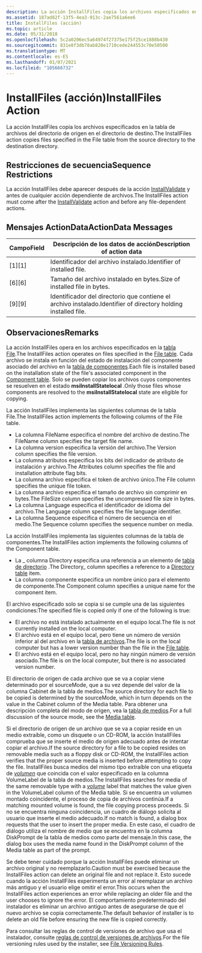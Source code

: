 ```yaml
---
description: La acción InstallFiles copia los archivos especificados en la tabla de archivos del directorio de origen en el directorio de destino.
ms.assetid: 187ad82f-13f5-4ea3-913c-2ae7561a6ee6
title: InstallFiles (acción)
ms.topic: article
ms.date: 05/31/2018
ms.openlocfilehash: 5c2a0206ec5a64974f27375e175f25ce1888b430
ms.sourcegitcommit: 831e8f3db78ab820e1710cede244553c70e50500
ms.translationtype: MT
ms.contentlocale: es-ES
ms.lasthandoff: 01/07/2021
ms.locfileid: "105666732"
---
```

# <a name="installfiles-action"></a><span data-ttu-id="8075d-103">InstallFiles (acción)</span><span class="sxs-lookup"><span data-stu-id="8075d-103">InstallFiles Action</span></span>

<span data-ttu-id="8075d-104">La acción InstallFiles copia los archivos especificados en la tabla de archivos del directorio de origen en el directorio de destino.</span><span class="sxs-lookup"><span data-stu-id="8075d-104">The InstallFiles action copies files specified in the File table from the source directory to the destination directory.</span></span>

## <a name="sequence-restrictions"></a><span data-ttu-id="8075d-105">Restricciones de secuencia</span><span class="sxs-lookup"><span data-stu-id="8075d-105">Sequence Restrictions</span></span>

<span data-ttu-id="8075d-106">La acción InstallFiles debe aparecer después de la acción [InstallValidate](installvalidate-action.md) y antes de cualquier acción dependiente de archivos.</span><span class="sxs-lookup"><span data-stu-id="8075d-106">The InstallFiles action must come after the [InstallValidate](installvalidate-action.md) action and before any file-dependent actions.</span></span>

## <a name="actiondata-messages"></a><span data-ttu-id="8075d-107">Mensajes ActionData</span><span class="sxs-lookup"><span data-stu-id="8075d-107">ActionData Messages</span></span>



| <span data-ttu-id="8075d-108">Campo</span><span class="sxs-lookup"><span data-stu-id="8075d-108">Field</span></span> | <span data-ttu-id="8075d-109">Descripción de los datos de acción</span><span class="sxs-lookup"><span data-stu-id="8075d-109">Description of action data</span></span>                      |
|-------|-------------------------------------------------|
| <span data-ttu-id="8075d-110">\[1\]</span><span class="sxs-lookup"><span data-stu-id="8075d-110">\[1\]</span></span> | <span data-ttu-id="8075d-111">Identificador del archivo instalado.</span><span class="sxs-lookup"><span data-stu-id="8075d-111">Identifier of installed file.</span></span>                   |
| <span data-ttu-id="8075d-112">\[6\]</span><span class="sxs-lookup"><span data-stu-id="8075d-112">\[6\]</span></span> | <span data-ttu-id="8075d-113">Tamaño del archivo instalado en bytes.</span><span class="sxs-lookup"><span data-stu-id="8075d-113">Size of installed file in bytes.</span></span>                |
| <span data-ttu-id="8075d-114">\[9\]</span><span class="sxs-lookup"><span data-stu-id="8075d-114">\[9\]</span></span> | <span data-ttu-id="8075d-115">Identificador del directorio que contiene el archivo instalado.</span><span class="sxs-lookup"><span data-stu-id="8075d-115">Identifier of directory holding installed file.</span></span> |



 

## <a name="remarks"></a><span data-ttu-id="8075d-116">Observaciones</span><span class="sxs-lookup"><span data-stu-id="8075d-116">Remarks</span></span>

<span data-ttu-id="8075d-117">La acción InstallFiles opera en los archivos especificados en la [tabla File](file-table.md).</span><span class="sxs-lookup"><span data-stu-id="8075d-117">The InstallFiles action operates on files specified in the [File table](file-table.md).</span></span> <span data-ttu-id="8075d-118">Cada archivo se instala en función del estado de instalación del componente asociado del archivo en la [tabla de componentes](component-table.md).</span><span class="sxs-lookup"><span data-stu-id="8075d-118">Each file is installed based on the installation state of the file's associated component in the [Component table](component-table.md).</span></span> <span data-ttu-id="8075d-119">Solo se pueden copiar los archivos cuyos componentes se resuelven en el estado **msiInstallStatelocal** .</span><span class="sxs-lookup"><span data-stu-id="8075d-119">Only those files whose components are resolved to the **msiInstallStatelocal** state are eligible for copying.</span></span>

<span data-ttu-id="8075d-120">La acción InstallFiles implementa las siguientes columnas de la tabla File.</span><span class="sxs-lookup"><span data-stu-id="8075d-120">The InstallFiles action implements the following columns of the File table.</span></span>

-   <span data-ttu-id="8075d-121">La columna FileName especifica el nombre del archivo de destino.</span><span class="sxs-lookup"><span data-stu-id="8075d-121">The FileName column specifies the target file name.</span></span>
-   <span data-ttu-id="8075d-122">La columna version especifica la versión del archivo.</span><span class="sxs-lookup"><span data-stu-id="8075d-122">The Version column specifies the file version.</span></span>
-   <span data-ttu-id="8075d-123">La columna atributos especifica los bits del indicador de atributo de instalación y archivo.</span><span class="sxs-lookup"><span data-stu-id="8075d-123">The Attributes column specifies the file and installation attribute flag bits.</span></span>
-   <span data-ttu-id="8075d-124">La columna archivo especifica el token de archivo único.</span><span class="sxs-lookup"><span data-stu-id="8075d-124">The File column specifies the unique file token.</span></span>
-   <span data-ttu-id="8075d-125">La columna archivo especifica el tamaño de archivo sin comprimir en bytes.</span><span class="sxs-lookup"><span data-stu-id="8075d-125">The FileSize column specifies the uncompressed file size in bytes.</span></span>
-   <span data-ttu-id="8075d-126">La columna Language especifica el identificador de idioma del archivo.</span><span class="sxs-lookup"><span data-stu-id="8075d-126">The Language column specifies the file language identifier.</span></span>
-   <span data-ttu-id="8075d-127">La columna Sequence especifica el número de secuencia en el medio.</span><span class="sxs-lookup"><span data-stu-id="8075d-127">The Sequence column specifies the sequence number on media.</span></span>

<span data-ttu-id="8075d-128">La acción InstallFiles implementa las siguientes columnas de la tabla de componentes.</span><span class="sxs-lookup"><span data-stu-id="8075d-128">The InstallFiles action implements the following columns of the Component table.</span></span>

-   <span data-ttu-id="8075d-129">La \_ columna Directory especifica una referencia a un elemento de [tabla de directorio](directory-table.md) .</span><span class="sxs-lookup"><span data-stu-id="8075d-129">The Directory\_ column specifies a reference to a [Directory table](directory-table.md) item.</span></span>
-   <span data-ttu-id="8075d-130">La columna componente especifica un nombre único para el elemento de componente.</span><span class="sxs-lookup"><span data-stu-id="8075d-130">The Component column specifies a unique name for the component item.</span></span>

<span data-ttu-id="8075d-131">El archivo especificado solo se copia si se cumple una de las siguientes condiciones:</span><span class="sxs-lookup"><span data-stu-id="8075d-131">The specified file is copied only if one of the following is true:</span></span>

-   <span data-ttu-id="8075d-132">El archivo no está instalado actualmente en el equipo local.</span><span class="sxs-lookup"><span data-stu-id="8075d-132">The file is not currently installed on the local computer.</span></span>
-   <span data-ttu-id="8075d-133">El archivo está en el equipo local, pero tiene un número de versión inferior al del archivo en la [tabla de archivos](file-table.md).</span><span class="sxs-lookup"><span data-stu-id="8075d-133">The file is on the local computer but has a lower version number than the file in the [File table](file-table.md).</span></span>
-   <span data-ttu-id="8075d-134">El archivo está en el equipo local, pero no hay ningún número de versión asociado.</span><span class="sxs-lookup"><span data-stu-id="8075d-134">The file is on the local computer, but there is no associated version number.</span></span>

<span data-ttu-id="8075d-135">El directorio de origen de cada archivo que se va a copiar viene determinado por el sourceMode, que a su vez depende del valor de la columna Cabinet de la tabla de medios.</span><span class="sxs-lookup"><span data-stu-id="8075d-135">The source directory for each file to be copied is determined by the sourceMode, which in turn depends on the value in the Cabinet column of the Media table.</span></span> <span data-ttu-id="8075d-136">Para obtener una descripción completa del modo de origen, vea la [tabla de medios](media-table.md).</span><span class="sxs-lookup"><span data-stu-id="8075d-136">For a full discussion of the source mode, see the [Media table](media-table.md).</span></span>

<span data-ttu-id="8075d-137">Si el directorio de origen de un archivo que se va a copiar reside en un medio extraíble, como un disquete o un CD-ROM, la acción InstallFiles comprueba que se inserte el medio de origen adecuado antes de intentar copiar el archivo.</span><span class="sxs-lookup"><span data-stu-id="8075d-137">If the source directory for a file to be copied resides on removable media such as a floppy disk or CD-ROM, the InstallFiles action verifies that the proper source media is inserted before attempting to copy the file.</span></span> <span data-ttu-id="8075d-138">InstallFiles busca medios del mismo tipo extraíble con una etiqueta de [*volumen*](v-gly.md) que coincida con el valor especificado en la columna VolumeLabel de la tabla de medios.</span><span class="sxs-lookup"><span data-stu-id="8075d-138">The InstallFiles searches for media of the same removable type with a [*volume*](v-gly.md) label that matches the value given in the VolumeLabel column of the Media table.</span></span> <span data-ttu-id="8075d-139">Si se encuentra un volumen montado coincidente, el proceso de copia de archivos continúa.</span><span class="sxs-lookup"><span data-stu-id="8075d-139">If a matching mounted volume is found, the file copying process proceeds.</span></span> <span data-ttu-id="8075d-140">Si no se encuentra ninguna coincidencia, un cuadro de diálogo solicita al usuario que inserte el medio adecuado.</span><span class="sxs-lookup"><span data-stu-id="8075d-140">If no match is found, a dialog box requests that the user to insert the proper media.</span></span> <span data-ttu-id="8075d-141">En este caso, el cuadro de diálogo utiliza el nombre de medio que se encuentra en la columna DiskPrompt de la tabla de medios como parte del mensaje.</span><span class="sxs-lookup"><span data-stu-id="8075d-141">In this case, the dialog box uses the media name found in the DiskPrompt column of the Media table as part of the prompt.</span></span>

<span data-ttu-id="8075d-142">Se debe tener cuidado porque la acción InstallFiles puede eliminar un archivo original y no reemplazarlo.</span><span class="sxs-lookup"><span data-stu-id="8075d-142">Caution must be exercised because the InstallFiles action can delete an original file and not replace it.</span></span> <span data-ttu-id="8075d-143">Esto sucede cuando la acción InstallFiles experimenta un error al reemplazar un archivo más antiguo y el usuario elige omitir el error.</span><span class="sxs-lookup"><span data-stu-id="8075d-143">This occurs when the InstallFiles action experiences an error while replacing an older file and the user chooses to ignore the error.</span></span> <span data-ttu-id="8075d-144">El comportamiento predeterminado del instalador es eliminar un archivo antiguo antes de asegurarse de que el nuevo archivo se copia correctamente.</span><span class="sxs-lookup"><span data-stu-id="8075d-144">The default behavior of installer is to delete an old file before ensuring the new file is copied correctly.</span></span>

<span data-ttu-id="8075d-145">Para consultar las reglas de control de versiones de archivo que usa el instalador, consulte [reglas de control de versiones de archivos](file-versioning-rules.md).</span><span class="sxs-lookup"><span data-stu-id="8075d-145">For the file versioning rules used by the installer, see [File Versioning Rules](file-versioning-rules.md).</span></span>

 

 



